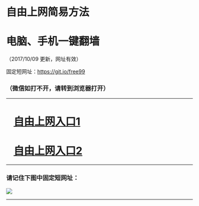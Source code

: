 ﻿# 自由上网简易方法

# 电脑、手机一键翻墙

（2017/10/09 更新，网址有效）

固定短网址：https://git.io/free99

### （微信如打不开，请转到浏览器打开）


***





# &nbsp;&nbsp; <a href="http://ft918920148.fwq-tz-1001.info/fwqtz01.html?t=100900122263 " target="_blank">自由上网入口1</a>
# &nbsp;&nbsp; <a href="http://ft1317526249.fwq-tz-1002.info/fwqtz02.html?t=100900127816 " target="_blank">自由上网入口2</a>
***

### 请记住下图中固定短网址：

<img src="https://s3-us-west-2.amazonaws.com/fwq-1001/yjfq-20170905okok.png" /> 


***

